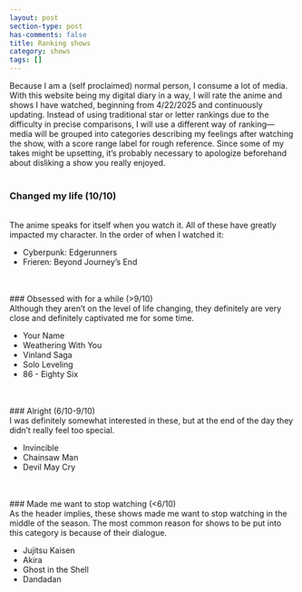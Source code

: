 ```yaml
---
layout: post
section-type: post
has-comments: false
title: Ranking shows
category: shows
tags: []
---
```


Because I am a (self proclaimed) normal person, I consume a lot of media. With this website being my digital diary in a way, I will rate the anime and shows I have watched, beginning from 4/22/2025 and continuously updating. Instead of using traditional star or letter rankings due to the difficulty in precise comparisons, I will use a different way of ranking—media will be grouped into categories describing my feelings after watching the show, with a score range label for rough reference. Since some of my takes might be upsetting, it’s probably necessary to apologize beforehand about disliking a show you really enjoyed.
<br>
<br>
### Changed my life (10/10)
<br>
The anime speaks for itself when you watch it. All of these have greatly impacted my character. In the order of when I watched it:

- Cyberpunk: Edgerunners
- Frieren: Beyond Journey’s End
<br>
<br>
### Obsessed with for a while (>9/10)
<br>
Although they aren’t on the level of life changing, they definitely are very close and definitely captivated me for some time.

- Your Name
- Weathering With You
- Vinland Saga
- Solo Leveling
- 86 - Eighty Six
<br>
<br>
### Alright (6/10-9/10)
<br>
I was definitely somewhat interested in these, but at the end of the day they didn’t really feel too special.

- Invincible
- Chainsaw Man
- Devil May Cry
<br>
<br>
### Made me want to stop watching (<6/10)
<br>
As the header implies, these shows made me want to stop watching in the middle of the season. The most common reason for shows to be put into this category is because of their dialogue.

- Jujitsu Kaisen
- Akira
- Ghost in the Shell
- Dandadan
